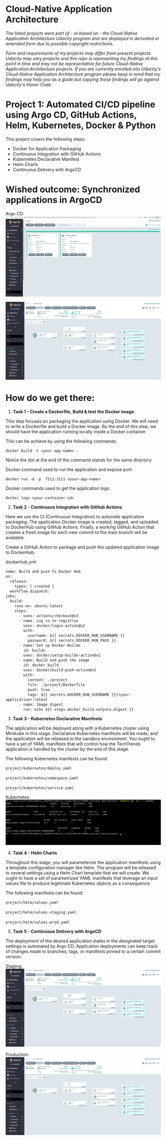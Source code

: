 # Cloud-Native Application Architecture

*The listed projects were part of - or based on - the Cloud-Native Application Architecture Udacity program and are displayed in derivated or amended form due to possible copyright restrictions.*

*Form and requirements of my projects may differ from present projects. Udacity may vary projects and this repo is representing my findings at this point in time and may not be representative for future Cloud-Native Application Architecture projects. If you are currently enrolled into Udacity's Cloud-Native Application Architecture program please keep in mind that my findings may help you as a guide but copying these findings will go against Udacity's Honor Code.*

# Project 1: Automated CI/CD pipeline using Argo CD, GitHub Actions, Helm, Kubernetes, Docker & Python

This project covers the following steps:

- Docker for Application Packaging
- Continuous Integration with GitHub Actions
- Kubernetes Declarative Manifest
- Helm Charts
- Continuous Delivery with ArgoCD

# Wished outcome: Synchronized applications in ArgoCD

Argo CD:
![alt text](https://github.com/mikethwolff/Cloud-Native-Application-Architecture/blob/main/project/screenshots/argocd-ui.png)

![alt text](https://github.com/mikethwolff/Cloud-Native-Application-Architecture/blob/main/project/screenshots/argocd-techtrends-prod.png)

# How do we get there:

1) **Task 1 - Create a Dockerfile, Build & test the Docker image**

This step focuses on packaging the application using Docker. We will need to write a Dockerfile and build a Docker image. By the end of this step, we should have the application running locally inside a Docker container.

This can be achieve by using the following commands:
```
docker build -t <your-app-name> .
```
Notice the dot at the end of the command stands for the same directory

Docker command used to run the application and expose port:
```
docker run -d -p  7111:3111 <your-app-name>
```
Docker commands used to get the application logs:
```
docker logs <your-container-id>
```

2) **Task 2 - Continuous Integration with GitHub Actions**

Here we use the CI (Continuous Integration) to automate application packaging. The application Docker image is created, tagged, and uploaded to DockerHub using GitHub Actions. Finally, a working GitHub Action that creates a fresh image for each new commit to the main branch will be available.

Create a GitHub Action to package and push the updated application image to DockerHub.

dockerhub.yml
```
name: Build and push to Docker Hub
on:
  release:
    types: [ created ]
  workflow_dispatch:
jobs:
  build:
    runs-on: ubuntu-latest
    steps:
      - uses: actions/checkout@v3
      - name: Log in to registryx
        uses: docker/login-action@v2
        with: 
          username: ${{ secrets.DOCKER_HUB_USERNAME }}
          password: ${{ secrets.DOCKER_HUB_PASS }}
      - name: Set up Docker Buildx
        id: buildx
        uses: docker/setup-buildx-action@v1
      - name: Build and push the image
        id: docker_build
        uses: docker/build-push-action@v2
        with:
          context: ./project
          file: ./project/Dockerfile
          push: true
          tags: ${{ secrets.DOCKER_HUB_USERNAME }}/<your-application>:latest
      - name: Image digest
        run: echo ${{ steps.docker_build.outputs.digest }}
```


3) **Task 3 - Kubernetes Declarative Manifests**

The application will be deployed along with a Kubernetes cluster using Minikube in this stage. Declarative Kubernetes manifests will be made, and the application will be released to the sandbox environment. You ought to have a set of YAML manifests that will control how the TechTrends application is handled by the cluster by the end of this stage.

The following Kubernetes manifests can be found:
```
project/kubernetes/deploy.yaml

project/kubernetes/namespace.yaml

project/kubernetes/service.yaml
```
Kubernetes:
![alt text](https://github.com/mikethwolff/Cloud-Native-Application-Architecture/blob/main/project/screenshots/kubernetes-declarative-manifests.png)

4) **Task 4 - Helm Charts**

Throughout this stage, you will parameterize the application manifests using a template configuration manager like Helm. The program will be released to several settings using a Helm Chart template that we will create. We ought to have a set of parametrized YAML manifests that leverage an input values file to produce legitimate Kubernetes objects as a consequence.

The following manifests can be found:
```
project/helm/values.yaml

project/helm/values-staging.yaml

project/helm/values-prod.yaml
```

5) **Task 5 - Continuous Delivery with ArgoCD**

The deployment of the desired application states in the designated target settings is automated by Argo CD. Application deployments can keep track of changes made to branches, tags, or manifests pinned to a certain commit version.

Staging:
![alt text](https://github.com/mikethwolff/Cloud-Native-Application-Architecture/blob/main/project/screenshots/argocd-techtrends-staging.png)

Production:
![alt text](https://github.com/mikethwolff/Cloud-Native-Application-Architecture/blob/main/project/screenshots/argocd-techtrends-prod.png)





